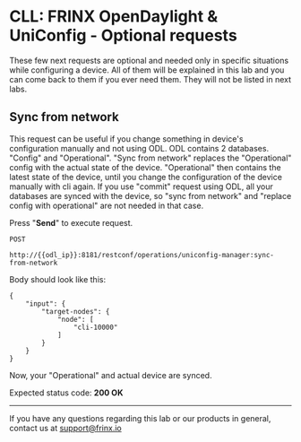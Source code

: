 # CLL: FRINX OpenDaylight & UniConfig - Optional requests

These few next requests are optional and needed only in specific situations while configuring a device. All of them will be explained in this lab and you can come back to them if you ever need them. They will not be listed in next labs.

## Sync from network

This request can be useful if you change something in device's configuration manually and not using ODL. ODL contains 2 databases. "Config" and "Operational". "Sync from network" replaces the "Operational" config with the actual state of the device. "Operational" then contains the latest state of the device, until you change the configuration of the device manually with cli again. If you use "commit" request using ODL, all your databases are synced with the device, so "sync from network" and "replace config with operational" are not needed in that case.

Press "**Send**" to execute request.

```
POST

http://{{odl_ip}}:8181/restconf/operations/uniconfig-manager:sync-from-network
```

Body should look like this:

```
{
    "input": {
        "target-nodes": {
            "node": [
                "cli-10000"
            ]
        }
    }
}
```
Now, your "Operational" and actual device are synced.

Expected status code: **200 OK**

---
If you have any questions regarding this lab or our products in general, contact us at [support@frinx.io](mailto:support@frinx.io)